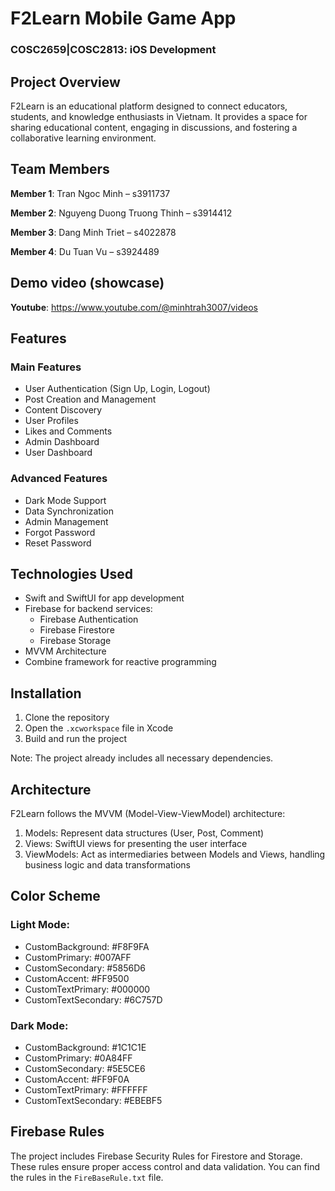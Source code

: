# F2Learn Mobile Game App

### COSC2659|COSC2813: iOS Development

## Project Overview
F2Learn is an educational platform designed to connect educators, students, and knowledge enthusiasts in Vietnam. 
It provides a space for sharing educational content, engaging in discussions, and fostering a collaborative learning environment.

## Team Members
**Member 1**: Tran Ngoc Minh – s3911737

**Member 2**: Nguyeng Duong Truong Thinh – s3914412

**Member 3**: Dang Minh Triet – s4022878

**Member 4**: Du Tuan Vu – s3924489

## Demo video (showcase)
**Youtube**: https://www.youtube.com/@minhtrah3007/videos

## Features

### Main Features
- User Authentication (Sign Up, Login, Logout)
- Post Creation and Management
- Content Discovery
- User Profiles
- Likes and Comments
- Admin Dashboard
- User Dashboard

### Advanced Features
- Dark Mode Support
- Data Synchronization
- Admin Management
- Forgot Password
- Reset Password

## Technologies Used

- Swift and SwiftUI for app development
- Firebase for backend services:
  - Firebase Authentication
  - Firebase Firestore
  - Firebase Storage
- MVVM Architecture
- Combine framework for reactive programming

## Installation

1. Clone the repository
2. Open the `.xcworkspace` file in Xcode
3. Build and run the project

Note: The project already includes all necessary dependencies.

## Architecture

F2Learn follows the MVVM (Model-View-ViewModel) architecture:

1. Models: Represent data structures (User, Post, Comment)
2. Views: SwiftUI views for presenting the user interface
3. ViewModels: Act as intermediaries between Models and Views, handling business logic and data transformations

## Color Scheme

### Light Mode:
- CustomBackground: #F8F9FA
- CustomPrimary: #007AFF
- CustomSecondary: #5856D6
- CustomAccent: #FF9500
- CustomTextPrimary: #000000
- CustomTextSecondary: #6C757D

### Dark Mode:
- CustomBackground: #1C1C1E
- CustomPrimary: #0A84FF
- CustomSecondary: #5E5CE6
- CustomAccent: #FF9F0A
- CustomTextPrimary: #FFFFFF
- CustomTextSecondary: #EBEBF5

## Firebase Rules

The project includes Firebase Security Rules for Firestore and Storage. These rules ensure proper access control and data validation. You can find the rules in the `FireBaseRule.txt` file.

